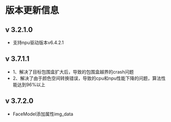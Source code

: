 # 版本更新信息
## v 3.2.1.0
 - 支持npu驱动版本v6.4.2.1
## v 3.7.1.1
 - 1、解决了目标包围盒扩大后，导致的包围盒越界的crash问题  
 - 2、解决了由于颜色空间转换错误，导致的cpu和npu性能下降的问题，算法性能达到96%以上
## v 3.7.2.0
 - FaceModel添加属性img_data
